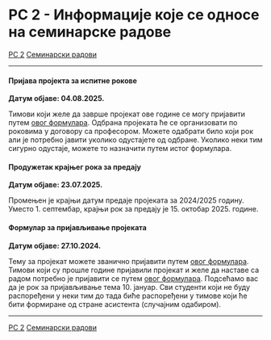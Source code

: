 # РС 2 - Информациjе које се односе на семинарске радове

[РС 2](../../README.md) [Семинарски радови](../README.md)

---

<!-- 
#### Одбране семинарских радова

**Датум објаве: 06.02.2022.**

Тимови који су спремни да бране семинарски рад у једном од испитних рокова треба да се благовремено (седам дана пре испита) мејлом јаве наставницима. За све неопходне додатне информације јавити се мејлом асистенту.


#### Формирање преосталих група

**Датум објаве: 04.01.2022.**

Послат је мејл колегама који нису распоређени у неки од пријављених тимова. Молимо да проверите електронске адресе са ваших старих Алас налога (са основних студија).

---  
-->


#### Пријава пројекта за испитне рокове

**Датум објаве: 04.08.2025.**

Тимови који желе да заврше пројекат ове године се могу пријавити путем [овог формулара](https://forms.gle/kZk1EBbj2BuZ3YfH6). Одбрана пројеката ће се организовати по роковима у договору са професором. Можете одабрати било који рок али је потребно јавити уколико одустајете од одбране. Уколико неки тим сигурно одустаје, можете то назначити путем истог формулара.

#### Продужетак крајњег рока за предају

**Датум објаве: 23.07.2025.**

Промењен је крајњи датум предаје пројеката за 2024/2025 годину. 
Уместо 1. септембар, крајњи рок за предају је 15. октобар 2025. године.

#### Формулар за пријављивање пројеката


**Датум објаве: 27.10.2024.**

Тему за пројекат можете званично пријавити путем [овог формулара](https://forms.gle/dfYms3uKEPmh5Ge89). Тимови који су прошле године пријавили пројекат и желе да наставе са радом потребно је пријавити се путем [овог формулара](https://forms.gle/iWrRi9m3hJxuhNEo6).  Подсећамо вас да је рок за пријављивање тема 10. јануар. Сви студенти који не буду распоређени у неки тим до тада биће распоређени у тимове који ће бити формиране од стране асистента (случајним одабиром).

---

[РС 2](../../README.md) [Семинарски радови](../README.md)
